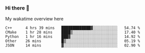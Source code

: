 ### Hi there 👋

<!--
**Jassy930/Jassy930** is a ✨ _special_ ✨ repository because its `README.md` (this file) appears on your GitHub profile.

Here are some ideas to get you started:

- 🔭 I’m currently working on ...
- 🌱 I’m currently learning ...
- 👯 I’m looking to collaborate on ...
- 🤔 I’m looking for help with ...
- 💬 Ask me about ...
- 📫 How to reach me: ...
- 😄 Pronouns: ...
- ⚡ Fun fact: ...
-->

My wakatime overview here
<!--START_SECTION:waka-->
```text
C++      4 hrs 39 mins   █████████████▓░░░░░░░░░░░   54.74 % 
CMake    1 hr 28 mins    ████▒░░░░░░░░░░░░░░░░░░░░   17.40 % 
Python   1 hr 16 mins    ███▓░░░░░░░░░░░░░░░░░░░░░   14.92 % 
Other    26 mins         █▒░░░░░░░░░░░░░░░░░░░░░░░   05.19 % 
JSON     14 mins         ▓░░░░░░░░░░░░░░░░░░░░░░░░   02.90 % 
```
<!--END_SECTION:waka-->
